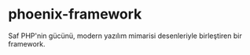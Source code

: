 # phoenix-framework
Saf PHP'nin gücünü, modern yazılım mimarisi desenleriyle birleştiren bir framework.
